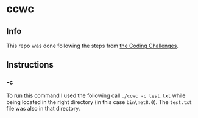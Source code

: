 # ccwc

## Info
This repo was done following the steps from [the Coding Challenges](https://codingchallenges.fyi/challenges/challenge-wc/).


## Instructions

### -c
To run this command I used the following call `./ccwc -c test.txt` while being located in the right directory (in this case `bin\net8.0`). The `test.txt` file was also in that directory.
